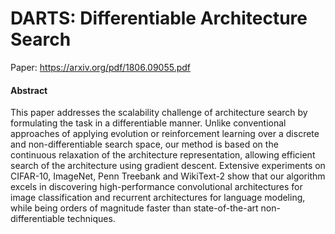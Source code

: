 # DARTS: Differentiable Architecture Search

Paper: https://arxiv.org/pdf/1806.09055.pdf

#### Abstract
This paper addresses the scalability challenge of architecture search by formulating
the task in a differentiable manner. Unlike conventional approaches of applying evolution
or reinforcement learning over a discrete and non-differentiable search space,
our method is based on the continuous relaxation of the architecture representation,
allowing efficient search of the architecture using gradient descent. Extensive experiments
on CIFAR-10, ImageNet, Penn Treebank and WikiText-2 show that our
algorithm excels in discovering high-performance convolutional architectures for
image classification and recurrent architectures for language modeling, while being
orders of magnitude faster than state-of-the-art non-differentiable techniques.
